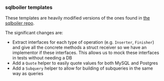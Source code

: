 ### sqlboiler templates

These templates are heavily modified versions of the ones found in [the sqlboiler repo](https://github.com/volatiletech/sqlboiler).

The significant changes are:
* Extract interfaces for each type of operation (e.g. `Inserter`, `Finisher`)
  and give all the concrete methods a struct receiver so we have an implementor
  if these interfaces. This allows us to mock these interfaces in tests without
  needing a DB
* Add a `Quote` helper to easily quote values for both MySQL and Postgres
* Add a `Subquery` helper to allow for building of subqueries in the same way as
  queries
